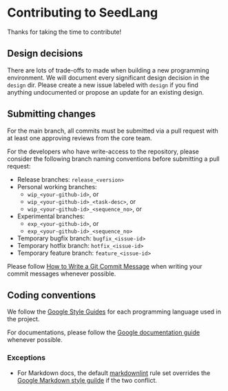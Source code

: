 # Contributing to SeedLang

Thanks for taking the time to contribute!

## Design decisions

There are lots of trade-offs to made when building a new programming
environment. We will document every significant design decision in the `design`
dir. Please create a new issue labeled with `design` if you find anything
undocumented or propose an update for an existing design.

## Submitting changes

For the main branch, all commits must be submitted via a pull request with at
least one approving reviews from the core team.

For the developers who have write-access to the repository, please consider the
following branch naming conventions before submitting a pull request:

* Release branches: `release_<version>`
* Personal working branches:
  * `wip_<your-github-id>`, or
  * `wip_<your-github-id>_<task-desc>`, or
  * `wip_<your-github-id>_<sequence_no>`, or
* Experimental branches:
  * `exp_<your-github-id>`, or
  * `exp_<your-github-id>_<sequence_no>`
* Temporary bugfix branch: `bugfix_<issue-id>`
* Temporary hotfix branch: `hotfix_<issue-id>`
* Temporary feature branch: `feature_<issue-id>`

Please follow [How to Write a Git Commit
Message](https://chris.beams.io/posts/git-commit/) when writing your commit
messages whenever possible.

## Coding conventions

We follow the [Google Style Guides](https://google.github.io/styleguide/) for
each programming language used in the project.

For documentations, please follow the [Google documentation
guide](https://google.github.io/styleguide/docguide/) whenever possible.

### Exceptions

* For Markdown docs, the default
  [markdownlint](https://github.com/markdownlint/markdownlint) rule set
  overrides the [Google Markdown style
  guilde](https://google.github.io/styleguide/docguide/style.html) if the two
  conflict.
